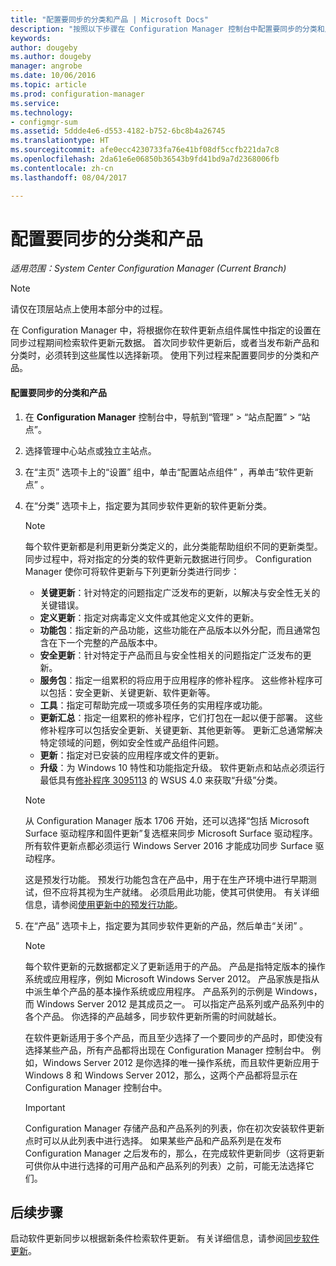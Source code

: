 ```yaml
---
title: "配置要同步的分类和产品 | Microsoft Docs"
description: "按照以下步骤在 Configuration Manager 控制台中配置要同步的分类和产品。"
keywords: 
author: dougeby
ms.author: dougeby
manager: angrobe
ms.date: 10/06/2016
ms.topic: article
ms.prod: configuration-manager
ms.service: 
ms.technology:
- configmgr-sum
ms.assetid: 5ddde4e6-d553-4182-b752-6bc8b4a26745
ms.translationtype: HT
ms.sourcegitcommit: afe0ecc4230733fa76e41bf08df5ccfb221da7c8
ms.openlocfilehash: 2da61e6e06850b36543b9fd41bd9a7d2368006fb
ms.contentlocale: zh-cn
ms.lasthandoff: 08/04/2017

---
```

#  <a name="configure-classifications-and-products-to-synchronize"></a>配置要同步的分类和产品  

*适用范围：System Center Configuration Manager (Current Branch)*


> [!NOTE]  
>  请仅在顶层站点上使用本部分中的过程。  

 在 Configuration Manager 中，将根据你在软件更新点组件属性中指定的设置在同步过程期间检索软件更新元数据。 首次同步软件更新后，或者当发布新产品和分类时，必须转到这些属性以选择新项。 使用下列过程来配置要同步的分类和产品。  

#### <a name="to-configure-classifications-and-products-to-synchronize"></a>配置要同步的分类和产品  

1.  在 **Configuration Manager** 控制台中，导航到“管理” > “站点配置” > “站点”。

2. 选择管理中心站点或独立主站点。  

3.  在“主页”  选项卡上的“设置”  组中，单击“配置站点组件” ，再单击“软件更新点” 。

4.  在“分类”  选项卡上，指定要为其同步软件更新的软件更新分类。  

    > [!NOTE]  
    >  每个软件更新都是利用更新分类定义的，此分类能帮助组织不同的更新类型。 同步过程中，将对指定的分类的软件更新元数据进行同步。 Configuration Manager 使你可将软件更新与下列更新分类进行同步：  
    >   
    > - **关键更新**：针对特定的问题指定广泛发布的更新，以解决与安全性无关的关键错误。  
    > - **定义更新**：指定对病毒定义文件或其他定义文件的更新。  
    > - **功能包**：指定新的产品功能，这些功能在产品版本以外分配，而且通常包含在下一个完整的产品版本中。  
    > - **安全更新**：针对特定于产品而且与安全性相关的问题指定广泛发布的更新。  
    > - **服务包**：指定一组累积的将应用于应用程序的修补程序。 这些修补程序可以包括：安全更新、关键更新、软件更新等。  
    > - **工具**：指定可帮助完成一项或多项任务的实用程序或功能。  
    > - **更新汇总**：指定一组累积的修补程序，它们打包在一起以便于部署。 这些修补程序可以包括安全更新、关键更新、其他更新等。 更新汇总通常解决特定领域的问题，例如安全性或产品组件问题。  
    > - **更新**：指定对已安装的应用程序或文件的更新。  
    > - **升级**：为 Windows 10 特性和功能指定升级。 软件更新点和站点必须运行最低具有[修补程序 3095113](https://support.microsoft.com/kb/3095113) 的 WSUS 4.0 来获取“升级”分类。    
    >       

    > [!NOTE]    
    > 从 Configuration Manager 版本 1706 开始，还可以选择“包括 Microsoft Surface 驱动程序和固件更新”复选框来同步 Microsoft Surface 驱动程序。 所有软件更新点都必须运行 Windows Server 2016 才能成功同步 Surface 驱动程序。     
    >    
    > 这是预发行功能。 预发行功能包含在产品中，用于在生产环境中进行早期测试，但不应将其视为生产就绪。 必须启用此功能，使其可供使用。 有关详细信息，请参阅[使用更新中的预发行功能](https://docs.microsoft.com/sccm/core/servers/manage/install-in-console-updates#bkmk_prerelease)。

5.  在“产品”  选项卡上，指定要为其同步软件更新的产品，然后单击“关闭” 。  

    > [!NOTE]  
    >  每个软件更新的元数据都定义了更新适用于的产品。 产品是指特定版本的操作系统或应用程序，例如 Microsoft Windows Server 2012。 产品家族是指从中派生单个产品的基本操作系统或应用程序。 产品系列的示例是 Windows，而 Windows Server 2012 是其成员之一。 可以指定产品系列或产品系列中的各个产品。 你选择的产品越多，同步软件更新所需的时间就越长。  
    >   
    >  在软件更新适用于多个产品，而且至少选择了一个要同步的产品时，即使没有选择某些产品，所有产品都将出现在 Configuration Manager 控制台中。 例如，Windows Server 2012 是你选择的唯一操作系统，而且软件更新应用于 Windows 8 和 Windows Server 2012，那么，这两个产品都将显示在 Configuration Manager 控制台中。  

    > [!IMPORTANT]  
    >  Configuration Manager 存储产品和产品系列的列表，你在初次安装软件更新点时可以从此列表中进行选择。 如果某些产品和产品系列是在发布 Configuration Manager 之后发布的，那么，在完成软件更新同步（这将更新可供你从中进行选择的可用产品和产品系列的列表）之前，可能无法选择它们。  

## <a name="next-steps"></a>后续步骤
启动软件更新同步以根据新条件检索软件更新。 有关详细信息，请参阅[同步软件更新](synchronize-software-updates.md)。


